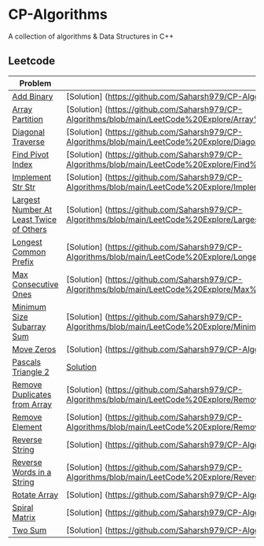 # CP-Algorithms

A collection of algorithms & Data Structures in C++

## Leetcode

| Problem                                                                                                           | Solution                                                                                                                                      |
| ----------------------------------------------------------------------------------------------------------------- | --------------------------------------------------------------------------------------------------------------------------------------------- |
| [Add Binary](https://leetcode.com/problems/add-binary/)                                                           | [Solution] (https://github.com/Saharsh979/CP-Algorithms/blob/main/LeetCode%20Explore/Add%20Binary.cpp)                                        |
| [Array Partition](https://leetcode.com/problems/array-partition-i/)                                               | [Solution] (https://github.com/Saharsh979/CP-Algorithms/blob/main/LeetCode%20Explore/Array%20Partition%201.cpp)                               |
| [Diagonal Traverse](https://leetcode.com/problems/diagonal-traverse/)                                             | [Solution] (https://github.com/Saharsh979/CP-Algorithms/blob/main/LeetCode%20Explore/Diagonal%20Traverse.cpp)                                 |
| [Find Pivot Index](https://leetcode.com/problems/find-pivot-index/)                                               | [Solution] (https://github.com/Saharsh979/CP-Algorithms/blob/main/LeetCode%20Explore/Find%20Pivot%20Index.cpp)                                |
| [Implement Str Str](https://leetcode.com/problems/implement-strstr/)                                              | [Solution] (https://github.com/Saharsh979/CP-Algorithms/blob/main/LeetCode%20Explore/Implement%20Str%20Str.cpp)                               |
| [Largest Number At Least Twice of Others](https://leetcode.com/problems/largest-number-at-least-twice-of-others/) | [Solution] (https://github.com/Saharsh979/CP-Algorithms/blob/main/LeetCode%20Explore/Largest%20Number%20At%20Least%20Twice%20of%20Others.cpp) |
| [Longest Common Prefix](https://leetcode.com/problems/longest-common-prefix/)                                     | [Solution] (https://github.com/Saharsh979/CP-Algorithms/blob/main/LeetCode%20Explore/Longest%20Common%20Prefix.cpp)                           |
| [Max Consecutive Ones](https://leetcode.com/problems/max-consecutive-ones/)                                       | [Solution] (https://github.com/Saharsh979/CP-Algorithms/blob/main/LeetCode%20Explore/Max%20Consecutive%20Ones.cpp)                            |
| [Minimum Size Subarray Sum](https://leetcode.com/problems/minimum-size-subarray-sum/)                             | [Solution] (https://github.com/Saharsh979/CP-Algorithms/blob/main/LeetCode%20Explore/Minimum%20Size%20Subarray%20Sum.cpp)                     |
| [Move Zeros](https://leetcode.com/problems/move-zeroes/)                                                          | [Solution] (https://github.com/Saharsh979/CP-Algorithms/blob/main/LeetCode%20Explore/Move%20Zeros.cpp)                                        |
| [Pascals Triangle 2](https://leetcode.com/problems/pascals-triangle-ii/)                                          | [Solution](https://github.com/Saharsh979/CP-Algorithms/blob/main/LeetCode%20Explore/PAscals%20Triangle%202.cpp)                               |
| [Remove Duplicates from Array](https://leetcode.com/problems/remove-duplicates-from-sorted-array/)                | [Solution] (https://github.com/Saharsh979/CP-Algorithms/blob/main/LeetCode%20Explore/Remove%20Duplicates%20from%20Array.cpp)                  |
| [Remove Element](https://leetcode.com/problems/remove-element/)                                                   | [Solution] (https://github.com/Saharsh979/CP-Algorithms/blob/main/LeetCode%20Explore/Remove%20Element.cpp)                                    |
| [Reverse String](https://leetcode.com/problems/reverse-string/)                                                   | [Solution] (https://github.com/Saharsh979/CP-Algorithms/blob/main/LeetCode%20Explore/Reverse%20String.cpp)                                    |
| [Reverse Words in a String](https://leetcode.com/problems/reverse-words-in-a-string/)                             | [Solution] (https://github.com/Saharsh979/CP-Algorithms/blob/main/LeetCode%20Explore/Reverse%20Words%20in%20a%20sSring.cpp)                   |
| [Rotate Array](https://leetcode.com/problems/reverse-words-in-a-string/)                                          | [Solution] (https://github.com/Saharsh979/CP-Algorithms/blob/main/LeetCode%20Explore/Rotate%20Array.cpp)                                      |
| [Spiral Matrix](https://leetcode.com/problems/spiral-matrix/)                                                     | [Solution] (https://github.com/Saharsh979/CP-Algorithms/blob/main/LeetCode%20Explore/Spiral%20Matrix.cpp)                                     |
| [Two Sum](https://leetcode.com/problems/two-sum/)                                                                 | [Solution] (https://github.com/Saharsh979/CP-Algorithms/blob/main/LeetCode%20Explore/Two%20Sum2.cpp)                                          |
